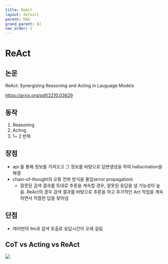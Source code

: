 ```yaml
---
title: ReAct
layout: default
parent: RAG
grand_parent: AI
nav_order: 2
---
```


# ReAct

## 논문

 ReAct: Synergizing Reasoning and Acting in Lauguage Models

https://arxiv.org/pdf/2210.03629

## 동작

1. Reasoning
2. Acting
3. 1~ 2 반복

## 장점

- api 를 통해 정보를 가져오고 그 정보를 바탕으로 답변생성을 하여 hallucination을 해결
- chain-of-thought의 오류 전파 방식을 줄임(error propagation)
    - 잘못된 검색 결과를 토대로 추론을 계속할 경우, 잘못된 응답을 낼 가능성이 높음. ReAct의 경우 검색 결과를 바탕으로 추론을 하고 추가적인 Act 작업을 계속하면서 적절한 답을 찾아냄

## 단점

- 여러번의 llm과 검색 호출로 응답시간이 오래 걸림

## CoT vs Acting vs ReAct

![](../../../../assets/ai/rag/images/rag02-example.png)

